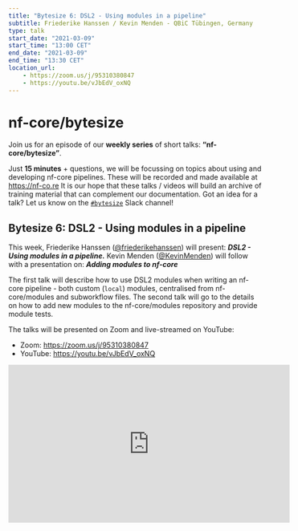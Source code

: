 ```yaml
---
title: "Bytesize 6: DSL2 - Using modules in a pipeline"
subtitle: Friederike Hanssen / Kevin Menden - QBiC Tübingen, Germany
type: talk
start_date: "2021-03-09"
start_time: "13:00 CET"
end_date: "2021-03-09"
end_time: "13:30 CET"
location_url:
    - https://zoom.us/j/95310380847
    - https://youtu.be/vJbEdV_oxNQ
---
```


# nf-core/bytesize

Join us for an episode of our **weekly series** of short talks: **“nf-core/bytesize”**.

Just **15 minutes** + questions, we will be focussing on topics about using and developing nf-core pipelines.
These will be recorded and made available at <https://nf-co.re>
It is our hope that these talks / videos will build an archive of training material that can complement our documentation. Got an idea for a talk? Let us know on the [`#bytesize`](https://nfcore.slack.com/channels/bytesize) Slack channel!

## Bytesize 6: DSL2 - Using modules in a pipeline

This week, Friederike Hanssen ([@friederikehanssen](http://github.com/friederikehanssen/)) will present: _**DSL2 - Using modules in a pipeline.**_
Kevin Menden ([@KevinMenden](http://github.com/KevinMenden/))
will follow with a presentation on: _**Adding modules to nf-core**_

The first talk will describe how to use DSL2 modules when writing an nf-core pipeline - both custom (`local`) modules, centralised from nf-core/modules and subworkflow files. The second talk will go to the details on how to add new modules to the nf-core/modules repository and provide module tests.

The talks will be presented on Zoom and live-streamed on YouTube:

* Zoom: <https://zoom.us/j/95310380847>
* YouTube: <https://youtu.be/vJbEdV_oxNQ>

<div class="embed-responsive embed-responsive-16by9">
    <iframe width="560" height="315" src="https://www.youtube.com/embed/vJbEdV_oxNQ" frameborder="0" allow="accelerometer; autoplay; clipboard-write; encrypted-media; gyroscope; picture-in-picture" allowfullscreen></iframe>
</div>
